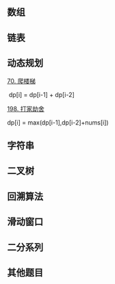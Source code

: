 ## 数组

## 链表

## 动态规划

[70. 爬楼梯](https://leetcode-cn.com/problems/climbing-stairs/)                      

​     dp[i] = dp[i-1] + dp[i-2]

[198. 打家劫舍](https://leetcode-cn.com/problems/house-robber/)

dp[i] = max(dp[i-1],dp[i-2]+nums[i])

## 字符串

## 二叉树

## 回溯算法

## 滑动窗口

## 二分系列

## 其他题目